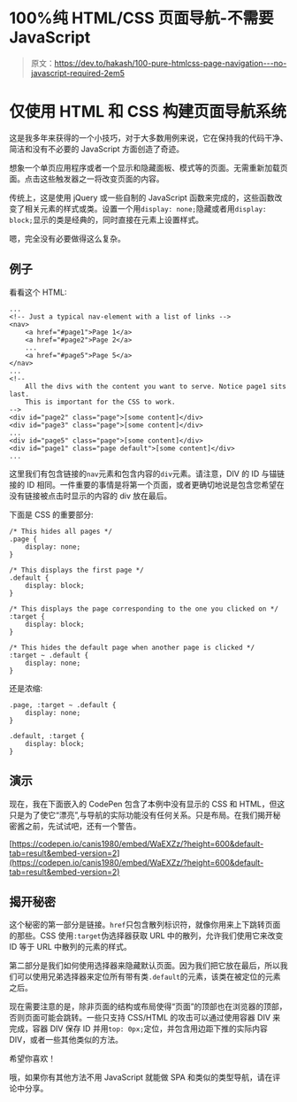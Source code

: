 # 100%纯 HTML/CSS 页面导航-不需要 JavaScript

> 原文：<https://dev.to/hakash/100-pure-htmlcss-page-navigation---no-javascript-required-2em5>

# 仅使用 HTML 和 CSS 构建页面导航系统

这是我多年来获得的一个小技巧，对于大多数用例来说，它在保持我的代码干净、简洁和没有不必要的 JavaScript 方面创造了奇迹。

想象一个单页应用程序或者一个显示和隐藏面板、模式等的页面。无需重新加载页面。点击这些触发器之一将改变页面的内容。

传统上，这是使用 jQuery 或一些自制的 JavaScript 函数来完成的，这些函数改变了相关元素的样式或类。设置一个用`display: none;`隐藏或者用`display: block;`显示的类是经典的，同时直接在元素上设置样式。

嗯，完全没有必要做得这么复杂。

## 例子

看看这个 HTML:

```
...
<!-- Just a typical nav-element with a list of links -->
<nav>
    <a href="#page1">Page 1</a>
    <a href="#page2">Page 2</a>
    ...
    <a href="#page5">Page 5</a>
</nav>
...
<!-- 
    All the divs with the content you want to serve. Notice page1 sits last. 
    This is important for the CSS to work.
-->
<div id="page2" class="page">[some content]</div>
<div id="page3" class="page">[some content]</div>
...
<div id="page5" class="page">[some content]</div>
<div id="page1" class="page default">[some content]</div>
... 
```

这里我们有包含链接的`nav`元素和包含内容的`div`元素。请注意，DIV 的 ID 与锚链接的 ID 相同。一件重要的事情是将第一个页面，或者更确切地说是包含您希望在没有链接被点击时显示的内容的 div 放在最后。

下面是 CSS 的重要部分:

```
/* This hides all pages */
.page {
    display: none;
}

/* This displays the first page */
.default {
    display: block;
}

/* This displays the page corresponding to the one you clicked on */
:target {
    display: block;
}

/* This hides the default page when another page is clicked */
:target ~ .default {
    display: none;
} 
```

还是浓缩:

```
.page, :target ~ .default {
    display: none;
}

.default, :target {
    display: block;
} 
```

## 演示

现在，我在下面嵌入的 CodePen 包含了本例中没有显示的 CSS 和 HTML，但这只是为了使它“漂亮”,与导航的实际功能没有任何关系。只是布局。在我们揭开秘密酱之前，先试试吧，还有一个警告。

[https://codepen.io/canis1980/embed/WaEXZz/?height=600&default-tab=result&embed-version=2](https://codepen.io/canis1980/embed/WaEXZz/?height=600&default-tab=result&embed-version=2)

## 揭开秘密

这个秘密的第一部分是链接。`href`只包含散列标识符，就像你用来上下跳转页面的那些。CSS 使用`:target`伪选择器获取 URL 中的散列，允许我们使用它来改变 ID 等于 URL 中散列的元素的样式。

第二部分是我们如何使用选择器来隐藏默认页面。因为我们把它放在最后，所以我们可以使用兄弟选择器来定位所有带有类`.default`的元素，该类在被定位的元素之后。

现在需要注意的是，除非页面的结构或布局使得“页面”的顶部也在浏览器的顶部，否则页面可能会跳转。一些只支持 CSS/HTML 的攻击可以通过使用容器 DIV 来完成，容器 DIV 保存 ID 并用`top: 0px;`定位，并包含用边距下推的实际内容 DIV，或者一些其他类似的方法。

希望你喜欢！

哦，如果你有其他方法不用 JavaScript 就能做 SPA 和类似的类型导航，请在评论中分享。